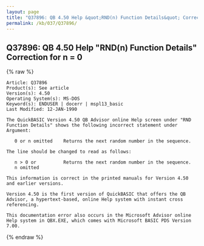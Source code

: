 ```yaml
---
layout: page
title: "Q37896: QB 4.50 Help &quot;RND(n) Function Details&quot; Correction for n = 0"
permalink: /kb/037/Q37896/
---
```


## Q37896: QB 4.50 Help &quot;RND(n) Function Details&quot; Correction for n = 0

{% raw %}

	Article: Q37896
	Product(s): See article
	Version(s): 4.50
	Operating System(s): MS-DOS
	Keyword(s): ENDUSER | docerr | mspl13_basic
	Last Modified: 12-JAN-1990
	
	The QuickBASIC Version 4.50 QB Advisor online Help screen under "RND
	Function Details" shows the following incorrect statement under
	Argument:
	
	   0 or n omitted    Returns the next random number in the sequence.
	
	The line should be changed to read as follows:
	
	   n > 0 or          Returns the next random number in the sequence.
	   n omitted
	
	This information is correct in the printed manuals for Version 4.50
	and earlier versions.
	
	Version 4.50 is the first version of QuickBASIC that offers the QB
	Advisor, a hypertext-based, online Help system with instant cross
	referencing.
	
	This documentation error also occurs in the Microsoft Advisor online
	Help system in QBX.EXE, which comes with Microsoft BASIC PDS Version
	7.00.

{% endraw %}

